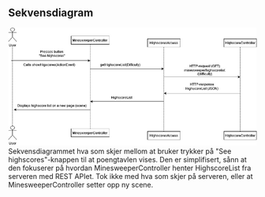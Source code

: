 Sekvensdiagram
--
![sekvensdiagram](/docs/images/sequence-diagram.jpg)
Sekvensdiagrammet hva som skjer mellom at bruker trykker på "See highscores"-knappen til at poengtavlen vises. Den er simplifisert, sånn at den fokuserer på hvordan MinesweeperController henter HighscoreList fra serveren med REST APIet. Tok ikke med hva som skjer på serveren, eller at MinesweeperController setter opp ny scene.
